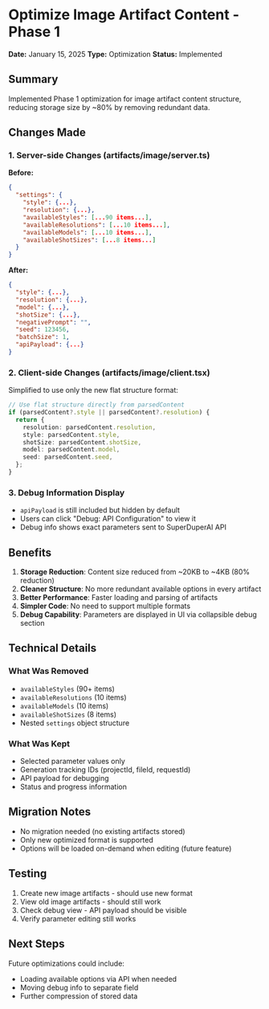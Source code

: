 # Optimize Image Artifact Content - Phase 1

**Date:** January 15, 2025
**Type:** Optimization
**Status:** Implemented

## Summary

Implemented Phase 1 optimization for image artifact content structure, reducing storage size by ~80% by removing redundant data.

## Changes Made

### 1. Server-side Changes (artifacts/image/server.ts)

**Before:**
```json
{
  "settings": {
    "style": {...},
    "resolution": {...},
    "availableStyles": [...90 items...],
    "availableResolutions": [...10 items...],
    "availableModels": [...10 items...],
    "availableShotSizes": [...8 items...]
  }
}
```

**After:**
```json
{
  "style": {...},
  "resolution": {...},
  "model": {...},
  "shotSize": {...},
  "negativePrompt": "",
  "seed": 123456,
  "batchSize": 1,
  "apiPayload": {...}
}
```

### 2. Client-side Changes (artifacts/image/client.tsx)

Simplified to use only the new flat structure format:

```typescript
// Use flat structure directly from parsedContent
if (parsedContent?.style || parsedContent?.resolution) {
  return {
    resolution: parsedContent.resolution,
    style: parsedContent.style,
    shotSize: parsedContent.shotSize,
    model: parsedContent.model,
    seed: parsedContent.seed,
  };
}
```

### 3. Debug Information Display

- `apiPayload` is still included but hidden by default
- Users can click "Debug: API Configuration" to view it
- Debug info shows exact parameters sent to SuperDuperAI API

## Benefits

1. **Storage Reduction**: Content size reduced from ~20KB to ~4KB (80% reduction)
2. **Cleaner Structure**: No more redundant available options in every artifact
3. **Better Performance**: Faster loading and parsing of artifacts
4. **Simpler Code**: No need to support multiple formats
5. **Debug Capability**: Parameters are displayed in UI via collapsible debug section

## Technical Details

### What Was Removed
- `availableStyles` (90+ items)
- `availableResolutions` (10 items)  
- `availableModels` (10 items)
- `availableShotSizes` (8 items)
- Nested `settings` object structure

### What Was Kept
- Selected parameter values only
- Generation tracking IDs (projectId, fileId, requestId)
- API payload for debugging
- Status and progress information

## Migration Notes

- No migration needed (no existing artifacts stored)
- Only new optimized format is supported
- Options will be loaded on-demand when editing (future feature)

## Testing

1. Create new image artifacts - should use new format
2. View old image artifacts - should still work
3. Check debug view - API payload should be visible
4. Verify parameter editing still works

## Next Steps

Future optimizations could include:
- Loading available options via API when needed
- Moving debug info to separate field
- Further compression of stored data 
